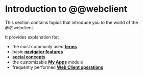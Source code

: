 # Introduction to @@webclient

This section contains topics that introduce you to the world of the @@webclient. 

It provides explanation for:

- the most commonly used **[terms](terms.md)**
- basic **[navigator features](navigator-features.md)**
- **[social concepts](./social/index.md)**
- the customizable **[My Apps](./my-apps/index.md)** module
- frequently performed **[Web Client operations](./how-to/index.md)**
